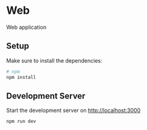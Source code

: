 # Web

Web application

## Setup

Make sure to install the dependencies:

```bash
# npm
npm install
```

## Development Server

Start the development server on <http://localhost:3000>

```bash
npm run dev
```
